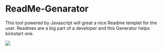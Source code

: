 # ReadMe-Genarator
This tool powered by Javascript will great a nice Readme templet for the user. Readmes are a big part of a developer and this Generator helps kickstart one.


![](Assets/demo.gif)
